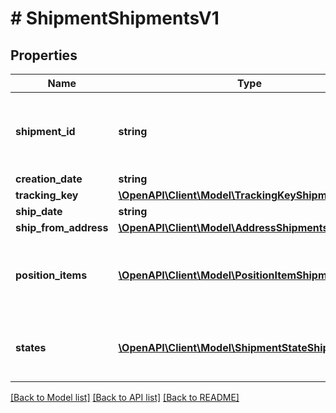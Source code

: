 # # ShipmentShipmentsV1

## Properties

Name | Type | Description | Notes
------------ | ------------- | ------------- | -------------
**shipment_id** | **string** | Internal shipment identifier assigned by OTTO Market. | [optional]
**creation_date** | **string** |  | [optional]
**tracking_key** | [**\OpenAPI\Client\Model\TrackingKeyShipmentsV1**](TrackingKeyShipmentsV1.md) |  | [optional]
**ship_date** | **string** |  | [optional]
**ship_from_address** | [**\OpenAPI\Client\Model\AddressShipmentsV1**](AddressShipmentsV1.md) |  | [optional]
**position_items** | [**\OpenAPI\Client\Model\PositionItemShipmentsV1[]**](PositionItemShipmentsV1.md) | The position items included in the shipment. | [optional]
**states** | [**\OpenAPI\Client\Model\ShipmentStateShipmentsV1[]**](ShipmentStateShipmentsV1.md) | The history of tracking states of the shipment | [optional]

[[Back to Model list]](../../README.md#models) [[Back to API list]](../../README.md#endpoints) [[Back to README]](../../README.md)
